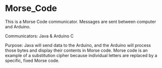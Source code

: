 # Morse_Code

This is a Morse Code communicator. Messages are sent between computer and Arduino.

Communicators: Java & Arduino C

Purpose: Java will send data to the Arduino, and the Arduino will process those bytes and display their contents in Morse code. Morse code is an example of a substitution cipher because individual letters are replaced by a specific, fixed Morse code.
